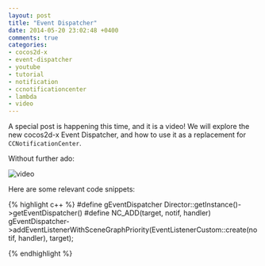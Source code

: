 ```yaml
---
layout: post
title: "Event Dispatcher"
date: 2014-05-20 23:02:48 +0400
comments: true
categories: 
- cocos2d-x
- event-dispatcher
- youtube
- tutorial
- notification
- ccnotificationcenter
- lambda
- video
---
```


A special post is happening this time, and it is a video! We will explore the new cocos2d-x Event Dispatcher, and how to use it as a replacement for `CCNotificationCenter`.

Without further ado:

![video](https://www.youtube.com/watch?v=TyP0CZWED0M)

Here are some relevant code snippets:

{% highlight c++ %}
#define gEventDispatcher Director::getInstance()->getEventDispatcher()
#define NC_ADD(target, notif, handler) gEventDispatcher->addEventListenerWithSceneGraphPriority(EventListenerCustom::create(notif, handler), target);

{% endhighlight %}
